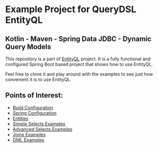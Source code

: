 # Example Project for QueryDSL EntityQL

## Kotlin - Maven - Spring Data JDBC - Dynamic Query Models

This repository is a part of [EntityQL](https://github.com/eXsio/querydsl-entityql) project.
It is a fully functional and configured Spring Boot based project that shows how to use EntityQL.

Feel free to clone it and play around with the examples to see just how convenient it is to use EntityQL. 

## Points of Interest:

- [Build Configuration](https://github.com/eXsio/querydsl-entityql-examples/blob/master/kotlin-maven-spring-data-jdbc-dynamic/pom.xml)
- [Spring Configuration](https://github.com/eXsio/querydsl-entityql-examples/blob/master/kotlin-maven-spring-data-jdbc-dynamic/src/main/kotlin/pl/exsio/querydsl/entityql/examples/configuration/EntityQlConfiguration.kt)
- [Entities](https://github.com/eXsio/querydsl-entityql-examples/tree/master/kotlin-maven-spring-data-jdbc-dynamic/src/main/kotlin/pl/exsio/querydsl/entityql/examples/spring_data_jdbc/entity)
- [Simple Selects Examples](https://github.com/eXsio/querydsl-entityql-examples/blob/master/kotlin-maven-spring-data-jdbc-dynamic/src/main/kotlin/pl/exsio/querydsl/entityql/examples/spring_data_jdbc/example/dynamic/KQSpringDataJDBCSimpleSelectDynamicExample.kt)
- [Advanced Selects Examples](https://github.com/eXsio/querydsl-entityql-examples/blob/master/kotlin-maven-spring-data-jdbc-dynamic/src/main/kotlin/pl/exsio/querydsl/entityql/examples/spring_data_jdbc/example/dynamic/KQSpringDataJDBCAdvSelectDynamicExample.kt)
- [Joins Examples](https://github.com/eXsio/querydsl-entityql-examples/blob/master/kotlin-maven-spring-data-jdbc-dynamic/src/main/kotlin/pl/exsio/querydsl/entityql/examples/spring_data_jdbc/example/dynamic/KQSpringDataJDBCJoinDynamicExample.kt)
- [DML Examples](https://github.com/eXsio/querydsl-entityql-examples/blob/master/kotlin-maven-spring-data-jdbc-dynamic/src/main/kotlin/pl/exsio/querydsl/entityql/examples/spring_data_jdbc/example/dynamic/KQSpringDataJDBCDmlDynamicExample.kt)